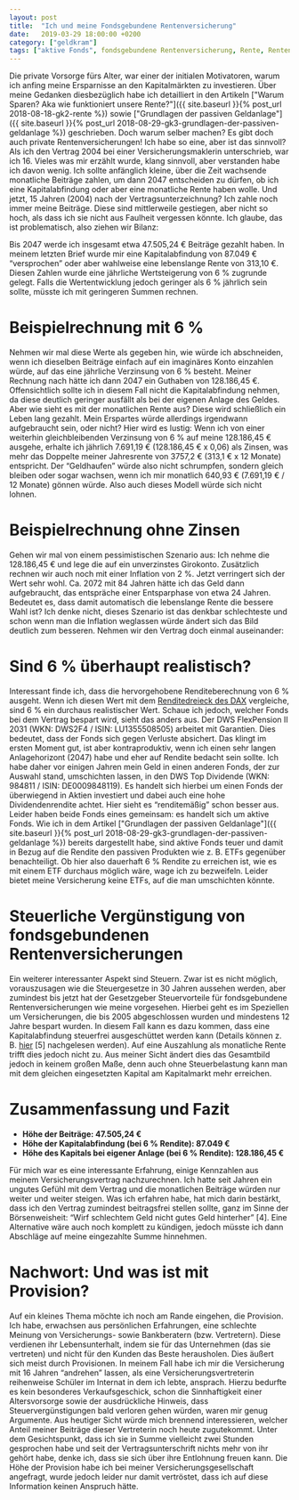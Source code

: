 ```yaml
---
layout: post
title:  "Ich und meine Fondsgebundene Rentenversicherung"
date:   2019-03-29 18:00:00 +0200
category: ["geldkram"]
tags: ["aktive Fonds", fondsgebundene Rentenversicherung, Rente, Rentenversicherung]
---
```



Die private Vorsorge fürs Alter, war einer der initialen Motivatoren, warum ich anfing meine Ersparnisse an den
 Kapitalmärkten zu investieren. Über meine Gedanken diesbezüglich habe ich detailliert in den Artikeln ["Warum Sparen? Aka wie funktioniert unsere Rente?"]({{ site.baseurl }}{% post_url 2018-08-18-gk2-rente %}) sowie ["Grundlagen der passiven Geldanlage"]({{ site.baseurl }}{% post_url 2018-08-29-gk3-grundlagen-der-passiven-geldanlage %}) geschrieben. Doch warum selber machen? Es gibt doch auch private Rentenversicherungen! Ich habe so eine, aber ist das sinnvoll? Als ich den Vertrag 2004 bei einer Versicherungsmaklerin unterschrieb, war ich 16. Vieles was mir erzählt wurde, klang sinnvoll, aber verstanden habe ich davon wenig. Ich sollte anfänglich kleine, über die Zeit wachsende monatliche Beiträge zahlen, um dann 2047 entscheiden zu dürfen, ob ich eine Kapitalabfindung oder aber eine monatliche Rente haben wolle. Und jetzt, 15 Jahren (2004) nach der Vertragsunterzeichnung? Ich zahle noch immer meine Beiträge. Diese sind mittlerweile gestiegen, aber nicht so hoch, als dass ich sie nicht aus Faulheit vergessen könnte. Ich glaube, das ist problematisch, also ziehen wir Bilanz:

Bis 2047 werde ich insgesamt etwa 47.505,24 € Beiträge gezahlt haben. In meinem letzten Brief wurde mir eine Kapitalabfindung von 87.049 € “versprochen” oder aber wahlweise eine lebenslange Rente von 313,10 €. Diesen Zahlen wurde eine jährliche Wertsteigerung von 6 % zugrunde gelegt. Falls die Wertentwicklung jedoch geringer als 6 % jährlich sein sollte, müsste ich mit geringeren Summen rechnen.

# Beispielrechnung mit 6 %

Nehmen wir mal diese Werte als gegeben hin, wie würde ich abschneiden, wenn ich dieselben Beiträge einfach auf ein imaginäres Konto einzahlen würde, auf das eine jährliche Verzinsung von 6 % besteht. Meiner Rechnung nach hätte ich dann 2047 ein Guthaben von 128.186,45 €. 
Offensichtlich sollte ich in diesem Fall nicht die Kapitalabfindung nehmen, da diese deutlich geringer ausfällt als bei der eigenen Anlage des Geldes.
Aber wie sieht es mit der monatlichen Rente aus? Diese wird schließlich ein Leben lang gezahlt. Mein Erspartes würde allerdings irgendwann aufgebraucht sein, oder nicht? Hier wird es lustig: Wenn ich von einer weiterhin gleichbleibenden Verzinsung von 6 % auf meine 128.186,45 € ausgehe, erhalte ich jährlich 7.691,19 € (128.186,45 € x 0,06) als Zinsen, was mehr das Doppelte meiner Jahresrente von 3757,2 € (313,1 € x 12 Monate) entspricht. Der “Geldhaufen” würde also nicht schrumpfen, sondern gleich bleiben oder sogar wachsen, wenn ich mir monatlich 640,93 € (7.691,19 € / 12 Monate) gönnen würde. Also auch dieses Modell würde sich nicht lohnen.

# Beispielrechnung ohne Zinsen

Gehen wir mal von einem pessimistischen Szenario aus: Ich nehme die 128.186,45 € und lege die auf ein unverzinstes Girokonto. Zusätzlich rechnen wir auch noch mit einer Inflation von 2 %. Jetzt verringert sich der Wert sehr wohl. Ca. 2072 mit 84 Jahren hätte ich das Geld dann aufgebraucht, das entspräche einer Entsparphase von etwa 24 Jahren. Bedeutet es, dass damit automatisch die lebenslange Rente die bessere Wahl ist? Ich denke nicht, dieses Szenario ist das denkbar schlechteste und schon wenn man die Inflation weglassen würde ändert sich das Bild deutlich zum besseren.
Nehmen wir den Vertrag doch einmal auseinander:

# Sind 6 % überhaupt realistisch?

Interessant finde ich, dass die hervorgehobene Renditeberechnung von 6 % ausgeht. Wenn ich diesen Wert mit dem [Renditedreieck des DAX](https://www.dai.de/files/dai_usercontent/dokumente/renditedreieck/2017-12-31%20DAX-Rendite-Dreieck%2050%20Jahre%20Sparplan%20Web.pdf) vergleiche, sind 6 % ein durchaus realistischer Wert. Schaue ich jedoch, welcher Fonds bei dem Vertrag bespart wird, sieht das anders aus. Der DWS FlexPension II 2031 (WKN: DWS2F4 / ISIN: LU1355508505) arbeitet mit Garantien. Dies bedeutet, dass der Fonds sich gegen Verluste absichert. Das klingt im ersten Moment gut, ist aber kontraproduktiv, wenn ich einen sehr langen Anlagehorizont (2047) habe und eher auf Rendite bedacht sein sollte. Ich habe daher vor einigen Jahren mein Geld in einen anderen Fonds, der zur Auswahl stand, umschichten lassen, in den DWS Top Dividende (WKN: 984811 / ISIN: DE0009848119). Es handelt sich hierbei um einen Fonds der überwiegend in Aktien investiert und dabei auch eine hohe Dividendenrendite achtet. Hier sieht es “renditemäßig” schon besser aus. Leider haben beide Fonds eines gemeinsam: es handelt sich um aktive Fonds. Wie ich in dem Artikel ["Grundlagen der passiven Geldanlage"]({{ site.baseurl }}{% post_url 2018-08-29-gk3-grundlagen-der-passiven-geldanlage %}) bereits dargestellt habe, sind aktive Fonds teuer und damit in Bezug auf die Rendite den passiven Produkten wie z. B. ETFs gegenüber benachteiligt. Ob hier also dauerhaft 6 % Rendite zu erreichen ist, wie es mit einem ETF durchaus möglich wäre, wage ich zu bezweifeln. Leider bietet meine Versicherung keine ETFs, auf die man umschichten könnte.

# Steuerliche Vergünstigung von fondsgebundenen Rentenversicherungen

Ein weiterer interessanter Aspekt sind Steuern. Zwar ist es nicht möglich, vorauszusagen wie die Steuergesetze in 30 Jahren aussehen werden, aber zumindest bis jetzt hat der Gesetzgeber Steuervorteile für fondsgebundene Rentenversicherungen wie meine vorgesehen. Hierbei geht es im Speziellen um Versicherungen, die bis 2005 abgeschlossen wurden und mindestens 12 Jahre bespart wurden. In diesem Fall kann es dazu kommen, dass eine Kapitalabfindung steuerfrei ausgeschüttet werden kann (Details können z. B. [hier](https://www.focus.de/finanzen/altersvorsorge/tid-8911/lebensversicherung_aid_237646.html) [5] nachgelesen werden). Auf eine Auszahlung als monatliche Rente trifft dies jedoch nicht zu. Aus meiner Sicht ändert dies das Gesamtbild jedoch in keinem großen Maße, denn auch ohne Steuerbelastung kann man mit dem gleichen eingesetzten Kapital am Kapitalmarkt mehr erreichen.

# Zusammenfassung und Fazit

* **Höhe der Beiträge: 47.505,24 €**
* **Höhe der Kapitalabfindung (bei 6 % Rendite): 87.049 €**
* **Höhe des Kapitals bei eigener Anlage (bei 6 % Rendite): 128.186,45 €**

Für mich war es eine interessante Erfahrung, einige Kennzahlen aus meinem Versicherungsvertrag nachzurechnen. Ich hatte seit Jahren ein ungutes Gefühl mit dem Vertrag und die monatlichen Beiträge würden nur weiter und weiter steigen. Was ich erfahren habe, hat mich darin bestärkt, dass ich den Vertrag zumindest beitragsfrei stellen sollte, ganz im Sinne der Börsenweisheit: “Wirf schlechtem Geld nicht gutes Geld hinterher” [4]. Eine Alternative wäre auch noch komplett zu kündigen, jedoch müsste ich dann Abschläge auf meine eingezahlte Summe hinnehmen. 

# Nachwort: Und was ist mit Provision?

Auf ein kleines Thema möchte ich noch am Rande eingehen, die Provision. Ich habe, erwachsen aus persönlichen Erfahrungen, eine schlechte Meinung von Versicherungs- sowie Bankberatern (bzw. Vertretern). Diese verdienen ihr Lebensunterhalt, indem sie für das Unternehmen (das sie vertreten) und nicht für den Kunden das Beste herausholen. Dies äußert sich meist durch Provisionen. In meinem Fall habe ich mir die Versicherung mit 16 Jahren “andrehen” lassen, als eine Versicherungsvertreterin reihenweise Schüler im Internat in dem ich lebte, ansprach. Hierzu bedurfte es kein besonderes Verkaufsgeschick, schon die Sinnhaftigkeit einer Altersvorsorge sowie der ausdrückliche Hinweis, dass Steuervergünstigungen bald verloren gehen würden, waren mir genug Argumente. Aus heutiger Sicht würde mich brennend interessieren, welcher Anteil meiner Beiträge dieser Vertreterin noch heute zugutekommt. Unter dem Gesichtspunkt, dass ich sie in Summe vielleicht zwei Stunden gesprochen habe und seit der Vertragsunterschrift nichts mehr von ihr gehört habe, denke ich, dass sie sich über ihre Entlohnung freuen kann. Die Höhe der Provision habe ich bei meiner Versicherungsgesellschaft angefragt, wurde jedoch leider nur damit vertröstet, dass ich auf diese Information keinen Anspruch hätte.
